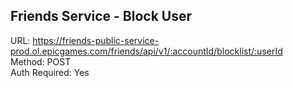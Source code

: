 ## Friends Service - Block User

URL: https://friends-public-service-prod.ol.epicgames.com/friends/api/v1/:accountId/blocklist/:userId \
Method: POST \
Auth Required: Yes
